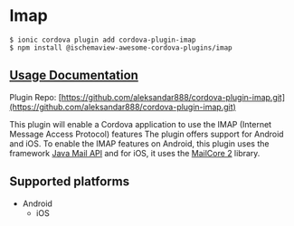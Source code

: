 # Imap

```
$ ionic cordova plugin add cordova-plugin-imap
$ npm install @ischemaview-awesome-cordova-plugins/imap
```

## [Usage Documentation](https://danielsogl.gitbook.io/awesome-cordova-plugins/plugins/imap/)

Plugin Repo: [https://github.com/aleksandar888/cordova-plugin-imap.git](https://github.com/aleksandar888/cordova-plugin-imap.git)

This plugin will enable a Cordova application to use the IMAP (Internet Message Access Protocol) features
The plugin offers support for Android and iOS.
To enable the IMAP features on Android, this plugin uses the framework [Java Mail API](https://javaee.github.io/javamail/) and for iOS, it uses the [MailCore 2](http://libmailcore.com/) library.

## Supported platforms

- Android
  - iOS
  


